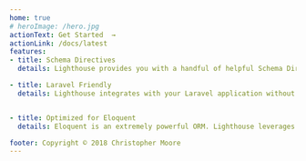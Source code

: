 ```yaml
---
home: true
# heroImage: /hero.jpg
actionText: Get Started  →
actionLink: /docs/latest
features:
- title: Schema Directives
  details: Lighthouse provides you with a handful of helpful Schema Directives to get you up and running in no time. But it also allows you to create your own when needed.

- title: Laravel Friendly
  details: Lighthouse integrates with your Laravel application without the need to re-write your entire domain. Just build a GraphQL schema on top of your current logic and start querying!


- title: Optimized for Eloquent
  details: Eloquent is an extremely powerful ORM. Lighthouse leverages your current model relationships and creates optimized database queries.

footer: Copyright © 2018 Christopher Moore
---
```

